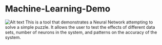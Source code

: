# Machine-Learning-Demo
![Alt text](../App_UI.png?raw=true "")
This is a tool that demonstrates a Neural Network attempting to solve a simple puzzle. It allows the user to test the effects of different data sets, number of neurons in the system, and patterns on the accuracy of the system.
